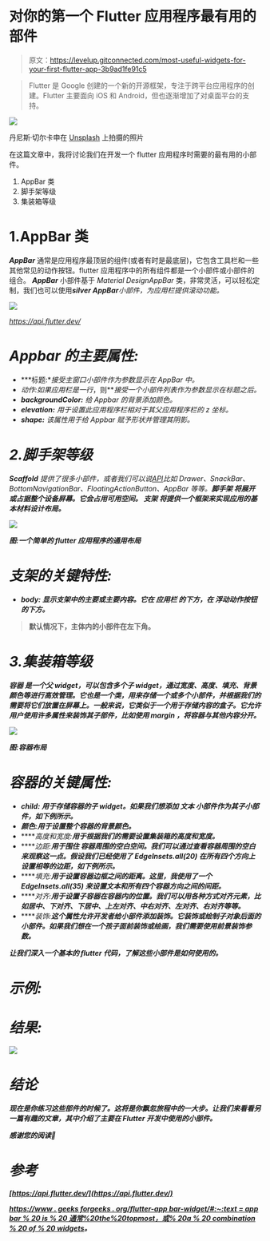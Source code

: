 # 对你的第一个 Flutter 应用程序最有用的部件

> 原文：<https://levelup.gitconnected.com/most-useful-widgets-for-your-first-flutter-app-3b9ad1fe91c5>

> Flutter 是 Google 创建的一个新的开源框架，专注于跨平台应用程序的创建。Flutter 主要面向 iOS 和 Android，但也逐渐增加了对桌面平台的支持。

![](img/4aca45e7c66b88e1e7dd9e075363c928.png)

丹尼斯·切尔卡申在 [Unsplash](https://unsplash.com/?utm_source=medium&utm_medium=referral) 上拍摄的照片

在这篇文章中，我将讨论我们在开发一个 flutter 应用程序时需要的最有用的小部件。

1.  AppBar 类
2.  脚手架等级
3.  集装箱等级

# 1.AppBar 类

***AppBar*** 通常是应用程序最顶层的组件(或者有时是最底层)，它包含工具栏和一些其他常见的动作按钮。flutter 应用程序中的所有组件都是一个小部件或小部件的组合。 ***AppBar*** 小部件基于 *Material DesignAppBar* 类，非常灵活，可以轻松定制，我们也可以使用***silver AppBar****小部件，为应用栏提供滚动功能。*

*![](img/d6a1555c63779a31c972e940b0c72f97.png)*

*https://api.flutter.dev/*

# *Appbar 的主要属性:*

*   ***标题:**接受主窗口小部件作为参数显示在 AppBar 中。*
*   ***动作:如果*应用栏*是一行*，则***接受一个小部件列表作为参数显示在标题之后。*
*   ***backgroundColor:** 给 *Appbar 的背景添加颜色。**
*   ***elevation:** 用于设置此应用程序栏相对于其父应用程序栏的 z 坐标。*
*   ***shape:** 该属性用于给 *Appbar* 赋予形状并管理其阴影。*

# *2.脚手架等级*

****Scaffold*** 提供了很多小部件，或者我们可以说[API](https://www.geeksforgeeks.org/introduction-to-apis/)比如 Drawer、SnackBar、BottomNavigationBar、FloatingActionButton、AppBar 等等。*****脚手架*** 将展开或占据整个设备屏幕。它会占用可用空间。 ***支架*** 将提供一个框架来实现应用的基本材料设计布局。***

***![](img/59bf940b107a84466c377737311ea792.png)***

***图:一个简单的 flutter 应用程序的通用布局***

# ***支架的关键特性:***

*   *****body:** 显示支架中的主要或主要内容。它在 ***应用栏*** 的下方，在 ***浮动动作按钮*** 的下方。***

> ****默认情况下，主体内的小部件在左下角。****

# ***3.集装箱等级***

******容器*** 是一个父 widget，可以包含多个子 widget，通过宽度、高度、填充、背景颜色等进行高效管理。它也是一个类，用来存储一个或多个小部件，并根据我们的需要将它们放置在屏幕上。一般来说，它类似于一个用于存储内容的盒子。它允许用户使用许多属性来装饰其子部件，比如使用 **margin** ，将容器与其他内容分开。***

***![](img/31e6e4e0662f5e263db5b160736bcf84.png)***

***图:容器布局***

# ***容器的关键属性:***

*   *****child:** 用于存储容器的子 widget。如果我们想添加 ***文本*** 小部件作为其子小部件，如下例所示。***
*   *****颜色:**用于设置整个**容器的背景颜色。*****
*   *****高度和宽度:**用于根据我们的需要设置集装箱的高度和宽度。***
*   *****边距:**用于围住 ***容器周围的空白空间。我们可以通过查看容器周围的空白来观察这一点。假设我们已经使用了 **EdgeInsets.all(20)** 在所有四个方向上设置相等的边距，如下例所示。******
*   *****填充:**用于设置容器边框之间的距离。这里，我使用了一个 **EdgeInsets.all(35)** 来设置文本和所有四个容器方向之间的间距。***
*   *****对齐:**用于设置子容器在容器内的位置。我们可以用各种方式对齐元素，比如居中、下对齐、下居中、上左对齐、中右对齐、左对齐、右对齐等等。***
*   *****装饰:**这个属性允许开发者给小部件添加装饰。它装饰或绘制子对象后面的小部件。如果我们想在一个孩子面前装饰或绘画，我们需要使用前景装饰参数。***

***让我们深入一个基本的 flutter 代码，了解这些小部件是如何使用的。***

# ***示例:***

# ***结果:***

***![](img/928fad6d6013a4fa4a26feb1b9302cf4.png)***

# ***结论***

***现在是你练习这些部件的时候了。这将是你飘忽旅程中的一大步。让我们来看看另一篇有趣的文章，其中介绍了主要在 Flutter 开发中使用的小部件。***

***感谢您的阅读🤗***

# ***参考***

***[https://api.flutter.dev/](https://api.flutter.dev/)***

***[https://www . geeks forgeeks . org/flutter-app bar-widget/#:~:text = app bar % 20 is % 20 通常%20the%20topmost，或% 20a % 20 combination % 20 of % 20 widgets](https://www.geeksforgeeks.org/flutter-appbar-widget/#:~:text=AppBar%20is%20usually%20the%20topmost,or%20a%20combination%20of%20widgets)。***